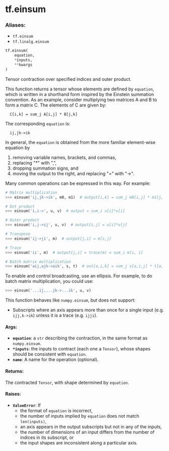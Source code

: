 <div itemscope itemtype="http://developers.google.com/ReferenceObject">
<meta itemprop="name" content="tf.einsum" />
<meta itemprop="path" content="Stable" />
</div>

# tf.einsum

### Aliases:

* `tf.einsum`
* `tf.linalg.einsum`

``` python
tf.einsum(
    equation,
    *inputs,
    **kwargs
)
```

Tensor contraction over specified indices and outer product.

This function returns a tensor whose elements are defined by `equation`,
which is written in a shorthand form inspired by the Einstein summation
convention.  As an example, consider multiplying two matrices
A and B to form a matrix C.  The elements of C are given by:

```
  C[i,k] = sum_j A[i,j] * B[j,k]
```

The corresponding `equation` is:

```
  ij,jk->ik
```

In general, the `equation` is obtained from the more familiar element-wise
equation by
  1. removing variable names, brackets, and commas,
  2. replacing "*" with ",",
  3. dropping summation signs, and
  4. moving the output to the right, and replacing "=" with "->".

Many common operations can be expressed in this way.  For example:

```python
# Matrix multiplication
>>> einsum('ij,jk->ik', m0, m1)  # output[i,k] = sum_j m0[i,j] * m1[j, k]

# Dot product
>>> einsum('i,i->', u, v)  # output = sum_i u[i]*v[i]

# Outer product
>>> einsum('i,j->ij', u, v)  # output[i,j] = u[i]*v[j]

# Transpose
>>> einsum('ij->ji', m)  # output[j,i] = m[i,j]

# Trace
>>> einsum('ii', m)  # output[j,i] = trace(m) = sum_i m[i, i]

# Batch matrix multiplication
>>> einsum('aij,ajk->aik', s, t)  # out[a,i,k] = sum_j s[a,i,j] * t[a, j, k]
```

To enable and control broadcasting, use an ellipsis.  For example, to do
batch matrix multiplication, you could use:

```python
>>> einsum('...ij,...jk->...ik', u, v)
```

This function behaves like `numpy.einsum`, but does not support:

* Subscripts where an axis appears more than once for a single input
  (e.g. `ijj,k->ik`) unless it is a trace (e.g. `ijji`).

#### Args:

* <b>`equation`</b>: a `str` describing the contraction, in the same format as
    `numpy.einsum`.
* <b>`*inputs`</b>: the inputs to contract (each one a `Tensor`), whose shapes should
    be consistent with `equation`.
* <b>`name`</b>: A name for the operation (optional).


#### Returns:

The contracted `Tensor`, with shape determined by `equation`.


#### Raises:

* <b>`ValueError`</b>: If
    - the format of `equation` is incorrect,
    - the number of inputs implied by `equation` does not match `len(inputs)`,
    - an axis appears in the output subscripts but not in any of the inputs,
    - the number of dimensions of an input differs from the number of
      indices in its subscript, or
    - the input shapes are inconsistent along a particular axis.